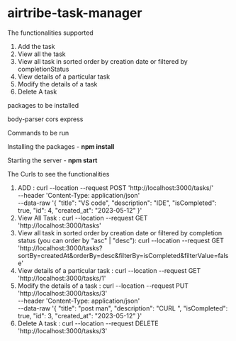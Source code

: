 # airtribe-task-manager

The functionalities supported

1. Add the task
2. View all the task
3. View all task in sorted order by creation date or filtered by completionStatus
4. View details of a particular task
5. Modify the details of a task
6. Delete A task

packages to be installed

body-parser cors express

Commands to be run

Installing the packages - <strong>npm install</strong>

Starting the server - <strong>npm start</strong>

The Curls to see the functionalities

1. ADD : curl --location --request POST 'http://localhost:3000/tasks/' \
--header 'Content-Type: application/json' \
--data-raw '{
      "title": "VS code",
      "description": "IDE",
      "isCompleted": true,
      "id": 4,
      "created_at": "2023-05-12"
    }'
2. View All Task : curl --location --request GET 'http://localhost:3000/tasks'
3. View all task in sorted order by creation date or filtered by completion status (you can order by "asc" | "desc"): curl --location --request GET 'http://localhost:3000/tasks?sortBy=createdAt&orderBy=desc&filterBy=isCompleted&filterValue=false'
4. View details of a particular task : curl --location --request GET 'http://localhost:3000/tasks/1'
5. Modify the details of a task : curl --location --request PUT 'http://localhost:3000/tasks/3' \
--header 'Content-Type: application/json' \
--data-raw '{
      "title": "post man",
      "description": "CURL ",
      "isCompleted": true,
      "id": 3,
      "created_at": "2023-05-12"
    }'
6. Delete A task : curl --location --request DELETE 'http://localhost:3000/tasks/3'